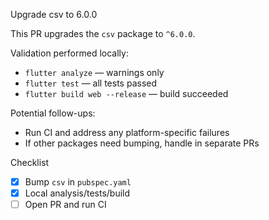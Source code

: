 Upgrade csv to 6.0.0

This PR upgrades the `csv` package to `^6.0.0`.

Validation performed locally:

- `flutter analyze` — warnings only
- `flutter test` — all tests passed
- `flutter build web --release` — build succeeded

Potential follow-ups:
- Run CI and address any platform-specific failures
- If other packages need bumping, handle in separate PRs

Checklist

- [x] Bump `csv` in `pubspec.yaml`
- [x] Local analysis/tests/build
- [ ] Open PR and run CI
